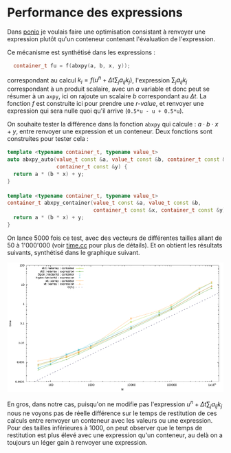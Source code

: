 # Performance des expressions

Dans [ponio](https://github.com/hpc-maths/ponio) je voulais faire une optimisation consistant à renvoyer une expression plutôt qu'un conteneur contenant l'évaluation de l'expression.

Ce mécanisme est synthétisé dans les expressions :

```cpp
  container_t fu = f(abxpy(a, b, x, y));
```

correspondant au calcul $k_i = f(u^n + \Delta t \sum_j a_{ij}k_j)$, l'expression $\sum_j a_{ij}k_j$ correspondant à un produit scalaire, avec un $a$ variable et donc peut se résumer à un `axpy`, ici on rajoute un scalaire $b$ correspondant au $\Delta t$. La fonction $f$ est construite ici pour prendre une *r-value*, et renvoyer une expression qui sera nulle quoi qu'il arrive (`0.5*u - u + 0.5*u`).

On souhaite tester la différence dans la fonction `abxpy` qui calcule : $a\cdot b \cdot x + y$, entre renvoyer une expression et un conteneur. Deux fonctions sont construites pour tester cela :

```cpp
template <typename container_t, typename value_t>
auto abxpy_auto(value_t const &a, value_t const &b, container_t const &x,
                container_t const &y) {
  return a * (b * x) + y;
}

template <typename container_t, typename value_t>
container_t abxpy_container(value_t const &a, value_t const &b,
                            container_t const &x, container_t const &y) {
  return a * (b * x) + y;
}
```

On lance 5000 fois ce test, avec des vecteurs de différentes tailles allant de 50 à 1'000'000 (voir [time.cc](time.cc) pour plus de détails). Et on obtient les résultats suivants, synthétisé dans le graphique suivant.

![Temps d'exécution pour différents types de conteneurs](time.png)

En gros, dans notre cas, puisqu'on ne modifie pas l'expression $u^n + \Delta t \sum_j a_{ij}k_j$ nous ne voyons pas de réelle différence sur le temps de restitution de ces calculs entre renvoyer un conteneur avec les valeurs ou une expression. Pour des tailles inférieures à 1000, on peut observer que le temps de restitution est plus élevé avec une expression qu'un conteneur, au delà on a toujours un léger gain à renvoyer une expression.
